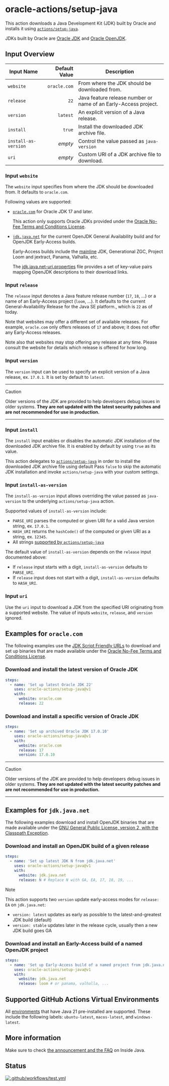 # oracle-actions/setup-java

This action downloads a Java Development Kit (JDK) built by Oracle and installs it using [`actions/setup-java`](https://github.com/actions/setup-java).

JDKs built by Oracle are [Oracle JDK](https://www.oracle.com/java/technologies/downloads/) and [Oracle OpenJDK](https://jdk.java.net).

## Input Overview

| Input Name            | Default Value | Description                                                     |
|-----------------------|--------------:|-----------------------------------------------------------------|
| `website`             |  `oracle.com` | From where the JDK should be downloaded from.                   |
| `release`             |          `22` | Java feature release number or name of an Early-Access project. |
| `version`             |      `latest` | An explicit version of a Java release.                          |
| `install`             |        `true` | Install the downloaded JDK archive file.                        |
| `install-as-version`  |       _empty_ | Control the value passed as `java-version`                      |
| `uri`                 |       _empty_ | Custom URI of a JDK archive file to download.                   |

### Input `website`

The `website` input specifies from where the JDK should be downloaded from.
It defaults to `oracle.com`.

Following values are supported:

- [`oracle.com`](https://www.oracle.com/java/technologies/downloads/) for Oracle JDK 17 and later.

  This action only supports Oracle JDKs provided under the [Oracle No-Fee Terms and Conditions License](https://www.java.com/freeuselicense/).

- [`jdk.java.net`](https://jdk.java.net) for the current OpenJDK General Availability build and for OpenJDK Early-Access builds.

  Early-Access builds include the [mainline](https://github.com/openjdk/jdk/tags) JDK, Generational ZGC, Project Loom and jextract, Panama, Valhalla, etc.

  The [jdk.java.net-uri.properties](jdk.java.net-uri.properties) file provides a set of key-value pairs mapping OpenJDK descriptions to their download links.

### Input `release`

The `release` input denotes a Java feature release number (`17`, `18`, ...) or a name of an Early-Access project (`loom`, ...).
It defaults to the current General-Availability Release for the Java SE platform., which is `22` as of today.

Note that websites may offer a different set of available releases.
For example, `oracle.com` only offers releases of `17` and above; it does not offer any Early-Access releases.

Note also that websites may stop offering any release at any time.
Please consult the website for details which release is offered for how long.

### Input `version`

The `version` input can be used to specify an explicit version of a Java release, ex. `17.0.1`.
It is set by default to `latest`.

___

> [!CAUTION]
> Older versions of the JDK are provided to help developers debug issues in older systems.
> **They are not updated with the latest security patches and are not recommended for use in production.**

___

### Input `install`

The `install` input enables or disables the automatic JDK installation of the downloaded JDK archive file.
It is enabled by default by using `true` as its value.

This action delegates to [`actions/setup-java`](https://github.com/actions/setup-java) in order to install the downloaded JDK archive file using default
Pass `false` to skip the automatic JDK installation and invoke `actions/setup-java` with your custom settings.

### Input `install-as-version`

The `install-as-version` input allows overriding the value passed as `java-version` to the underlying `actions/setup-java` action.

Supported values of `install-as-version` include:
- `PARSE_URI` parses the computed or given URI for a valid Java version string, ex. `17.0.1`.
- `HASH_URI` returns the `hashCode()` of the computed or given URI as a string, ex. `12345`.
- All strings [supported by `actions/setup-java`](https://github.com/actions/setup-java#supported-version-syntax)

The default value of `install-as-version` depends on the `release` input documented above:
- If `release` input starts with a digit, `install-as-version` defaults to `PARSE_URI`.
- If `release` input does not start with a digit, `install-as-version` defaults to `HASH_URI`.

### Input `uri`

Use the `uri` input to download a JDK from the specified URI originating from a supported website.
The value of inputs `website`, `release`, and `version` ignored.

## Examples for `oracle.com`

The following examples use the [JDK Script Friendly URLs](https://www.oracle.com/java/technologies/jdk-script-friendly-urls/) to download and set up binaries that are made available under the [Oracle No-Fee Terms and Conditions License](https://www.java.com/freeuselicense/).

### Download and install the latest version of Oracle JDK

```yaml
steps:
  - name: 'Set up latest Oracle JDK 22'
    uses: oracle-actions/setup-java@v1
    with:
      website: oracle.com
      release: 22
```

### Download and install a specific version of Oracle JDK

```yaml
steps:
  - name: 'Set up archived Oracle JDK 17.0.10'
    uses: oracle-actions/setup-java@v1
    with:
      website: oracle.com
      release: 17
      version: 17.0.10
```
___

> [!CAUTION]
> Older versions of the JDK are provided to help developers debug issues in older systems.
> **They are not updated with the latest security patches and are not recommended for use in production.**

___

## Examples for `jdk.java.net`

The following examples download and install OpenJDK binaries that are made available under the [GNU General Public License, version 2, with the Classpath Exception](https://openjdk.java.net/legal/gplv2+ce.html).

### Download and install an OpenJDK build of a given release

```yaml
steps:
  - name: 'Set up latest JDK N from jdk.java.net'
    uses: oracle-actions/setup-java@v1
    with:
      website: jdk.java.net
      release: N # Replace N with GA, EA, 17, 18, 19, ...
```

> [!NOTE]
> This action supports two `version` update early-access modes for `release: EA` on `jdk.java.net`:
>   - `version: latest` updates as early as possible to the latest-and-greatest JDK build (default)
>   - `version: stable` updates later in the release cycle, usually then a new JDK build goes GA

### Download and install an Early-Access build of a named OpenJDK project

```yaml
steps:
  - name: 'Set up Early-Access build of a named project from jdk.java.net'
    uses: oracle-actions/setup-java@v1
    with:
      website: jdk.java.net
      release: loom # or panama, valhalla, ...
```

## Supported GitHub Actions Virtual Environments

All [environments](https://github.com/actions/virtual-environments#available-environments) that have Java 21 pre-installed are supported.
These include the following labels: `ubuntu-latest`, `macos-latest`, and `windows-latest`.

## More information

Make sure to check [the announcement and the FAQ](https://inside.java/2022/03/11/setup-java/) on Inside Java.

## Status

[![.github/workflows/test.yml](https://github.com/oracle-actions/setup-java/actions/workflows/test.yml/badge.svg)](https://github.com/oracle-actions/setup-java/actions/workflows/test.yml)
